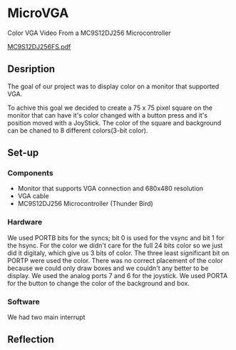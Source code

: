 # MicroVGA

Color VGA Video From a MC9S12DJ256 Microcontroller

[MC9S12DJ256FS.pdf](http://www.nxp.com/assets/documents/data/en/fact-sheets/MC9S12DJ256FS.pdf)

## Desription
The goal of our project was to display color on a monitor that supported VGA. 

To achive this goal we decided to create a 75 x 75 pixel square on the monitor that can have it's color changed with a button press and it's position moved with a JoyStick. The color of the square and background can be chaned to 8 different colors(3-bit color).
## Set-up
### Components
* Monitor that supports VGA connection and 680x480 resolution
* VGA cable
* MC9S12DJ256 Microcontroller (Thunder Bird)

### Hardware
We used PORTB bits for the syncs; bit 0 is used for the vsync and bit 1 for the hsync. For the color we didn't care for the full 24 bits color so we just did it digitaly, which give us 3 bits of color. The three least significant bit on PORTP were used the color. There was no correct placement of the color because we could only draw boxes and we couldn't any better to be display. We used the analog ports 7 and 6 for the joystick. We used PORTA for the button to change the color of the background and box. 

### Software
We had two main interrupt

## Reflection
